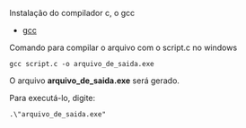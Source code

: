 
Instalação do compilador c, o gcc

- [gcc](https://www.alura.com.br/artigos/compilando-executando-programas-c-c-windows?utm_source=gnarus&utm_medium=timeline)

Comando para compilar o arquivo com o script.c no windows
````prompt
gcc script.c -o arquivo_de_saida.exe
````

O arquivo __arquivo_de_saida.exe__ será gerado.

Para executá-lo, digite:

````prompt
.\"arquivo_de_saida.exe"
````